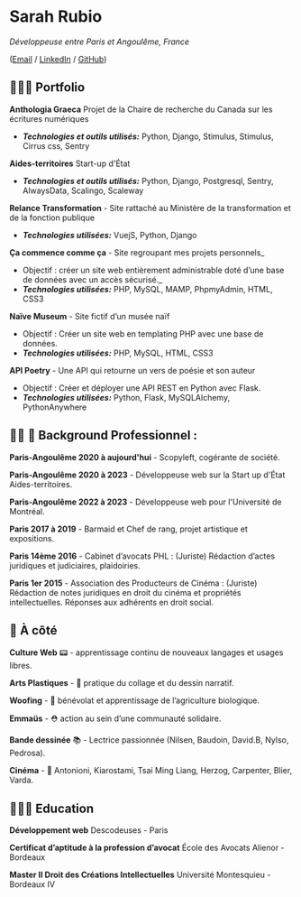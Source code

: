 # Sarah Rubio

_Développeuse entre Paris et Angoulême, France_ <br>

([Email](mailto:sarahrubio.pro@gmail.com) / [LinkedIn](https://www.linkedin.com/in/sarah-rubio-ba765b1a8/) / [GitHub](https://github.com/SarahRubio))

## 👩🏻‍💻 Portfolio

**Anthologia Graeca** Projet de la Chaire de recherche du Canada sur les écritures numériques
- **_Technologies et outils utilisés:_** Python, Django, Stimulus, Stimulus, Cirrus css, Sentry

**Aides-territoires** Start-up d'État
  - **_Technologies et outils utilisés:_** Python, Django, Postgresql, Sentry, AlwaysData, Scalingo, Scaleway

**Relance Transformation** - Site rattaché au Ministère de la transformation et de la fonction publique
  - **_Technologies utilisées:_** VuejS, Python, Django

**Ça commence comme ça** - Site regroupant mes projets personnels_
  - Objectif : créer un site web entièrement administrable doté d’une base de données avec un accès sécurisé._
  - **_Technologies utilisées:_** PHP, MySQL, MAMP, PhpmyAdmin, HTML, CSS3

**Naïve Museum** - Site fictif d’un musée naïf
  - Objectif : Créer un site web en templating PHP avec une base de données.
  - **_Technologies utilisées:_** PHP, MySQL, HTML, CSS3
  
**API Poetry** - Une API qui retourne un vers de poésie et son auteur 
  - Objectif : Créer et déployer une API REST en Python avec Flask.
  - **_Technologies utilisées:_** Python, Flask, MySQLAlchemy, PythonAnywhere
     
## 👩🏻 🧰 Background Professionnel :

**Paris-Angoulême 2020 à aujourd'hui** - Scopyleft, cogérante de société.

**Paris-Angoulême 2020 à 2023** - Développeuse web sur la Start up d'État Aides-territoires.

**Paris-Angoulême 2022 à 2023** - Développeuse web pour l'Université de Montréal.

**Paris 2017 à 2019** - Barmaid et Chef de rang, projet artistique et expositions.

**Paris 14ème 2016** - Cabinet d’avocats PHL : (Juriste) Rédaction d’actes juridiques et
judiciaires, plaidoiries.

**Paris 1er 2015** - Association des Producteurs de Cinéma : (Juriste) Rédaction de notes juridiques en droit du cinéma et propriétés intellectuelles. Réponses aux adhérents en droit social.

## 🎒 À côté

**Culture Web** 📟 - apprentissage continu de nouveaux langages et usages libres.

**Arts Plastiques** - 🎨 pratique du collage et du dessin narratif.

**Woofing** - 🌱 bénévolat et apprentissage de l’agriculture biologique.

**Emmaüs** - ⛑ action au sein d’une communauté solidaire.

**Bande dessinée** 📚 - Lectrice passionnée (Nilsen, Baudoin, David.B, Nylso, Pedrosa).

**Cinéma** - 🎥 Antonioni, Kiarostami, Tsai Ming Liang, Herzog, Carpenter, Blier, Varda.
 
## 👩🏼‍🎓 Education

**Développement web**
Descodeuses - Paris

**Certificat d’aptitude à la profession d’avocat** 
École des Avocats Alienor - Bordeaux

**Master II Droit des Créations Intellectuelles** 
Université Montesquieu - Bordeaux IV



